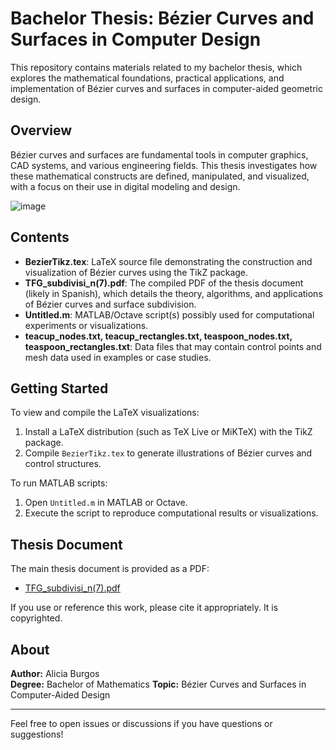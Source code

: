 # Bachelor Thesis: Bézier Curves and Surfaces in Computer Design

This repository contains materials related to my bachelor thesis, which explores the mathematical foundations, practical applications, and implementation of Bézier curves and surfaces in computer-aided geometric design.

## Overview

Bézier curves and surfaces are fundamental tools in computer graphics, CAD systems, and various engineering fields. This thesis investigates how these mathematical constructs are defined, manipulated, and visualized, with a focus on their use in digital modeling and design.

![image](https://github.com/user-attachments/assets/e016235f-142c-47d2-8291-aa910d09cbe0)


## Contents

- **BezierTikz.tex**: LaTeX source file demonstrating the construction and visualization of Bézier curves using the TikZ package.
- **TFG_subdivisi_n(7).pdf**: The compiled PDF of the thesis document (likely in Spanish), which details the theory, algorithms, and applications of Bézier curves and surface subdivision.
- **Untitled.m**: MATLAB/Octave script(s) possibly used for computational experiments or visualizations.
- **teacup_nodes.txt, teacup_rectangles.txt, teaspoon_nodes.txt, teaspoon_rectangles.txt**: Data files that may contain control points and mesh data used in examples or case studies.

## Getting Started

To view and compile the LaTeX visualizations:
1. Install a LaTeX distribution (such as TeX Live or MiKTeX) with the TikZ package.
2. Compile `BezierTikz.tex` to generate illustrations of Bézier curves and control structures.

To run MATLAB scripts:
1. Open `Untitled.m` in MATLAB or Octave.
2. Execute the script to reproduce computational results or visualizations.

## Thesis Document

The main thesis document is provided as a PDF:
- [TFG_subdivisi_n(7).pdf](./TFG_subdivisi_n(7).pdf)

If you use or reference this work, please cite it appropriately. It is copyrighted.

## About

**Author:** Alicia Burgos  
**Degree:** Bachelor of Mathematics 
**Topic:** Bézier Curves and Surfaces in Computer-Aided Design

---

Feel free to open issues or discussions if you have questions or suggestions!
